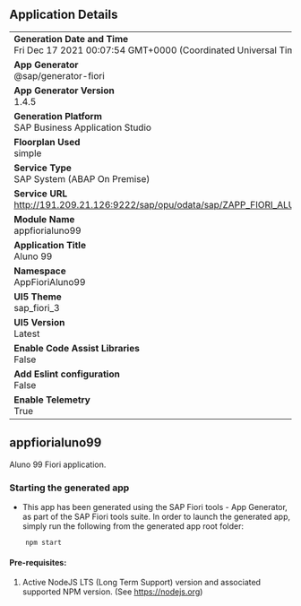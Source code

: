 ## Application Details
|               |
| ------------- |
|**Generation Date and Time**<br>Fri Dec 17 2021 00:07:54 GMT+0000 (Coordinated Universal Time)|
|**App Generator**<br>@sap/generator-fiori|
|**App Generator Version**<br>1.4.5|
|**Generation Platform**<br>SAP Business Application Studio|
|**Floorplan Used**<br>simple|
|**Service Type**<br>SAP System (ABAP On Premise)|
|**Service URL**<br>http://191.209.21.126:9222/sap/opu/odata/sap/ZAPP_FIORI_ALUNO99_SRV
|**Module Name**<br>appfiorialuno99|
|**Application Title**<br>Aluno 99|
|**Namespace**<br>AppFioriAluno99|
|**UI5 Theme**<br>sap_fiori_3|
|**UI5 Version**<br>Latest|
|**Enable Code Assist Libraries**<br>False|
|**Add Eslint configuration**<br>False|
|**Enable Telemetry**<br>True|

## appfiorialuno99

Aluno 99 Fiori application.

### Starting the generated app

-   This app has been generated using the SAP Fiori tools - App Generator, as part of the SAP Fiori tools suite.  In order to launch the generated app, simply run the following from the generated app root folder:

```
    npm start
```

#### Pre-requisites:

1. Active NodeJS LTS (Long Term Support) version and associated supported NPM version.  (See https://nodejs.org)


